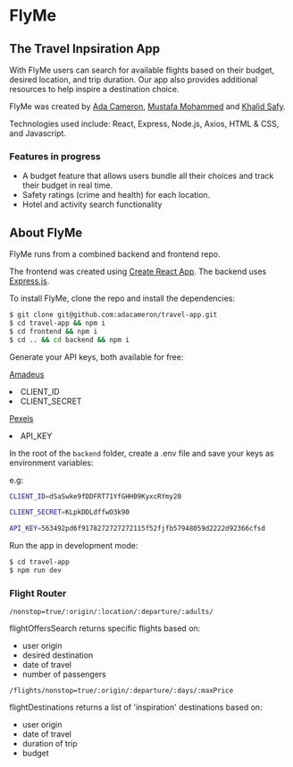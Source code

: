 # FlyMe

## The Travel Inpsiration App

With FlyMe users can search for available flights based on their budget, desired location, and trip duration. Our app also provides additional resources to help inspire a destination choice. 
 
FlyMe was created by [Ada Cameron](https://github.com/adacameron), [Mustafa Mohammed](https://github.com/mustafamohamed-web) and [Khalid Safy](https://github.com/DaXian88).

Technologies used include: React, Express, Node.js, Axios, HTML & CSS, and Javascript.  

### Features in progress
<ul> 
    <li>A budget feature that allows users bundle all their choices and track their budget in real time.</li>
    <li>Safety ratings (crime and health) for each location.</li>
     <li>Hotel and activity search functionality</li>

</ul>

## About FlyMe

FlyMe runs from a combined backend and frontend repo.

The frontend was created using [Create React App](https://github.com/facebook/create-react-app).
The backend uses [Express.js](https://expressjs.com/).

To install FlyMe, clone the repo and install the dependencies:

```sh
$ git clone git@github.com:adacameron/travel-app.git
$ cd travel-app && npm i
$ cd frontend && npm i
$ cd .. && cd backend && npm i
```

Generate your API keys, both available for free:

[Amadeus](https://developers.amadeus.com/get-started/get-started-with-self-service-apis-335)
<li>CLIENT_ID</li>
<li>CLIENT_SECRET</li>


[Pexels](https://www.pexels.com/api/)</li>
<li>API_KEY</li>


In the root of the `backend` folder, create a .env file and save your keys as environment variables:

e.g: 

```sh
CLIENT_ID=dSaSwke9fDDFRT71YfGHH09KyxcRYmy20

CLIENT_SECRET=KLpkDDLdffwO3k90

API_KEY=563492pd6f9178272727272115f52fjfb57948059d2222d92366cfsd
```


Run the app in development mode:

```sh
$ cd travel-app
$ npm run dev
```

### Flight Router

`/nonstop=true/:origin/:location/:departure/:adults/`

flightOffersSearch returns specific flights based on:
- user origin
- desired destination
- date of travel
- number of passengers


`/flights/nonstop=true/:origin/:departure/:days/:maxPrice`

flightDestinations returns a list of 'inspiration' destinations based on:
- user origin
- date of travel
- duration of trip
- budget
